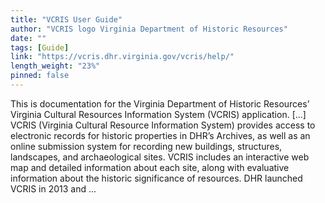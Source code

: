 ```yaml
---
title: "VCRIS User Guide"
author: "VCRIS logo Virginia Department of Historic Resources"
date: ""
tags: [Guide]
link: "https://vcris.dhr.virginia.gov/vcris/help/"
length_weight: "23%"
pinned: false
---
```


This is documentation for the Virginia Department of Historic Resources’ Virginia Cultural Resources Information System (VCRIS) application. [...] VCRIS (Virginia Cultural Resource Information System) provides access to
electronic records for historic properties in DHR’s Archives, as well as
an online submission system for recording new buildings, structures,
landscapes, and archaeological sites. VCRIS includes an interactive web map and detailed information about
each site, along with evaluative information about the historic
significance of resources. DHR launched VCRIS in 2013 and ...
